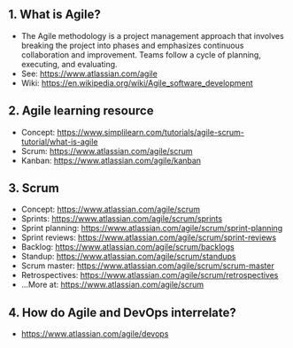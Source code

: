 ## 1. What is Agile?

- The Agile methodology is a project management approach that involves breaking the project into phases and emphasizes continuous collaboration and improvement. Teams follow a cycle of planning, executing, and evaluating.
- See: https://www.atlassian.com/agile
- Wiki: https://en.wikipedia.org/wiki/Agile_software_development

## 2. Agile learning resource

- Concept: https://www.simplilearn.com/tutorials/agile-scrum-tutorial/what-is-agile
- Scrum: https://www.atlassian.com/agile/scrum
- Kanban: https://www.atlassian.com/agile/kanban

## 3. Scrum

- Concept: https://www.atlassian.com/agile/scrum
- Sprints: https://www.atlassian.com/agile/scrum/sprints
- Sprint planning: https://www.atlassian.com/agile/scrum/sprint-planning
- Sprint reviews: https://www.atlassian.com/agile/scrum/sprint-reviews
- Backlog: https://www.atlassian.com/agile/scrum/backlogs
- Standup: https://www.atlassian.com/agile/scrum/standups
- Scrum master: https://www.atlassian.com/agile/scrum/scrum-master
- Retrospectives: https://www.atlassian.com/agile/scrum/retrospectives
- ...More at: https://www.atlassian.com/agile/scrum

## 4. How do Agile and DevOps interrelate?

- https://www.atlassian.com/agile/devops
